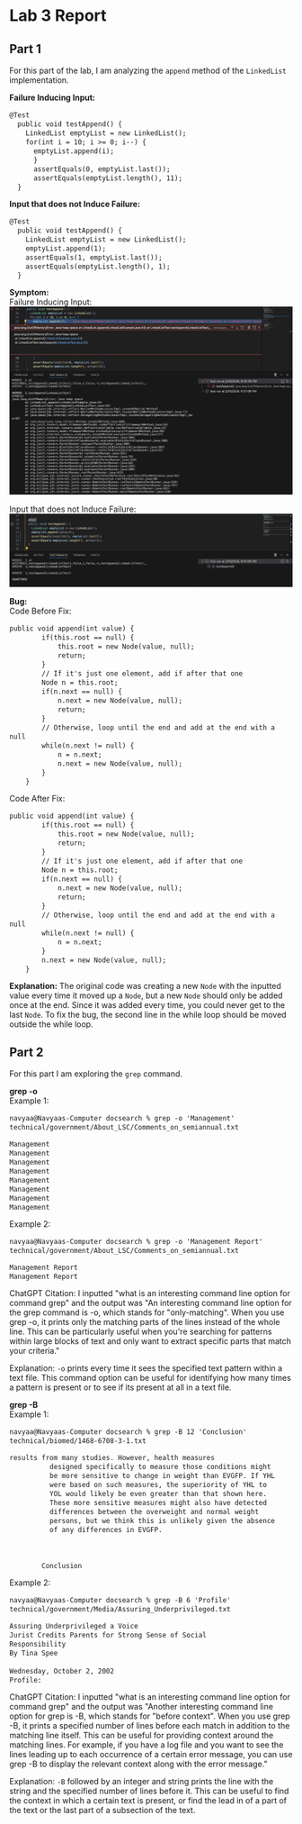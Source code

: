 # Lab 3 Report
## Part 1

For this part of the lab, I am analyzing the ```append``` method of the ```LinkedList``` implementation.

**Failure Inducing Input:**
```
@Test
  public void testAppend() {
    LinkedList emptyList = new LinkedList();
    for(int i = 10; i >= 0; i--) {
      emptyList.append(i);
      }
      assertEquals(0, emptyList.last());
      assertEquals(emptyList.length(), 11);
  }
```


**Input that does not Induce Failure:**
```
@Test
  public void testAppend() {
    LinkedList emptyList = new LinkedList();
    emptyList.append(1);
    assertEquals(1, emptyList.last());
    assertEquals(emptyList.length(), 1);
  }
```

**Symptom:**\
Failure Inducing Input:
![lab3part1_1](lab3part1_1.png)

Input that does not Induce Failure:
![lab3part1_2](lab3part1_2.png)

**Bug:**\
Code Before Fix:
```
public void append(int value) {
        if(this.root == null) {
            this.root = new Node(value, null);
            return;
        }
        // If it's just one element, add if after that one
        Node n = this.root;
        if(n.next == null) {
            n.next = new Node(value, null);
            return;
        }
        // Otherwise, loop until the end and add at the end with a null
        while(n.next != null) {
            n = n.next;
            n.next = new Node(value, null);
        }
    }
```

Code After Fix:
```
public void append(int value) {
        if(this.root == null) {
            this.root = new Node(value, null);
            return;
        }
        // If it's just one element, add if after that one
        Node n = this.root;
        if(n.next == null) {
            n.next = new Node(value, null);
            return;
        }
        // Otherwise, loop until the end and add at the end with a null
        while(n.next != null) {
            n = n.next;
        }
        n.next = new Node(value, null);
    }
```

**Explanation:**
The original code was creating a new ```Node``` with the inputted value every time it moved up a ```Node```, but a new ```Node``` should only be added once at the end. Since it was added every time, you could never get to the last ```Node```. To fix the bug, the second line in the while loop should be moved outside the while loop.

## Part 2
For this part I am exploring the ```grep``` command.

**grep -o**\
Example 1:
```
navyaa@Navyaas-Computer docsearch % grep -o 'Management' technical/government/About_LSC/Comments_on_semiannual.txt
```
```
Management
Management
Management
Management
Management
Management
Management
Management
```
Example 2:
```
navyaa@Navyaas-Computer docsearch % grep -o 'Management Report' technical/government/About_LSC/Comments_on_semiannual.txt
```
```
Management Report
Management Report
```
ChatGPT Citation:
I inputted "what is an interesting command line option for command grep" and the output was "An interesting command line option for the grep command is -o, which stands for "only-matching". When you use grep -o, it prints only the matching parts of the lines instead of the whole line. This can be particularly useful when you're searching for patterns within large blocks of text and only want to extract specific parts that match your criteria."

Explanation: 
```-o``` prints every time it sees the specified text pattern within a text file. This command option can be useful for identifying how many times a pattern is present or to see if its present at all in a text file.

**grep -B**\
Example 1:
```
navyaa@Navyaas-Computer docsearch % grep -B 12 'Conclusion' technical/biomed/1468-6708-3-1.txt
```
```
results from many studies. However, health measures
          designed specifically to measure those conditions might
          be more sensitive to change in weight than EVGFP. If YHL
          were based on such measures, the superiority of YHL to
          YOL would likely be even greater than that shown here.
          These more sensitive measures might also have detected
          differences between the overweight and normal weight
          persons, but we think this is unlikely given the absence
          of any differences in EVGFP.
        
      
      
        Conclusion
```
Example 2:
```
navyaa@Navyaas-Computer docsearch % grep -B 6 'Profile' technical/government/Media/Assuring_Underprivileged.txt
```
```
Assuring Underprivileged a Voice
Jurist Credits Parents for Strong Sense of Social
Responsibility
By Tina Spee

Wednesday, October 2, 2002
Profile:
```
ChatGPT Citation:
I inputted "what is an interesting command line option for command grep" and the output was "Another interesting command line option for grep is -B, which stands for "before context". When you use grep -B, it prints a specified number of lines before each match in addition to the matching line itself. This can be useful for providing context around the matching lines. For example, if you have a log file and you want to see the lines leading up to each occurrence of a certain error message, you can use grep -B to display the relevant context along with the error message."

Explanation: 
```-B``` followed by an integer and string prints the line with the string and the specified number of lines before it. This can be useful to find the context in which a certain text is present, or find the lead in of a part of the text or the last part of a subsection of the text.

